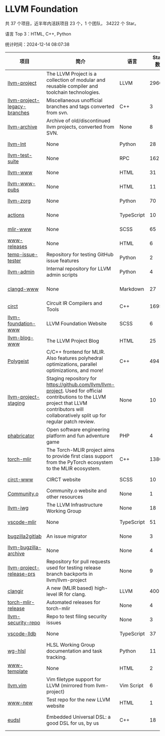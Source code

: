 # LLVM Foundation

共 37 个项目，近半年内活跃项目 23 个，1 个团队， 34222 个 Star。

语言 Top 3：HTML, C++, Python

统计时间：2024-12-14 08:07:38

| 项目 | 简介 | 语言 | Star 数 | 协议 | 创建时间 | 最后更新时间 | 最后提交时间 |
| --- | --- | --- | --- | --- | --- | --- | --- |
| [llvm-project](https://github.com/llvm/llvm-project) | The LLVM Project is a collection of modular and reusable compiler and toolchain technologies. | LLVM | 29603 | Other | 2016-12-07 | 2024-12-14 | 2024-12-14 |
| [llvm-project-legacy-branches](https://github.com/llvm/llvm-project-legacy-branches) | Miscellaneous unofficial branches and tags converted from svn. | C++ | 3 | - | 2019-01-09 | 2023-05-31 | 2019-05-14 |
| [llvm-archive](https://github.com/llvm/llvm-archive) | Archive of old/discontinued llvm projects, converted from SVN. | None | 8 | - | 2019-01-09 | 2024-11-16 | 2021-02-09 |
| [llvm-lnt](https://github.com/llvm/llvm-lnt) | None | Python | 28 | Other | 2019-01-09 | 2024-11-21 | 2024-12-01 |
| [llvm-test-suite](https://github.com/llvm/llvm-test-suite) | None | RPC | 162 | Other | 2019-01-09 | 2024-12-13 | 2024-12-13 |
| [llvm-www](https://github.com/llvm/llvm-www) | None | HTML | 31 | Other | 2019-01-09 | 2024-12-05 | 2024-12-05 |
| [llvm-www-pubs](https://github.com/llvm/llvm-www-pubs) | None | HTML | 11 | - | 2019-01-09 | 2024-07-30 | 2021-01-28 |
| [llvm-zorg](https://github.com/llvm/llvm-zorg) | None | Python | 70 | Other | 2019-01-09 | 2024-12-13 | 2024-12-12 |
| [actions](https://github.com/llvm/actions) | None | TypeScript | 10 | Other | 2019-11-18 | 2024-12-12 | 2024-08-08 |
| [mlir-www](https://github.com/llvm/mlir-www) | None | SCSS | 65 | - | 2019-12-09 | 2024-12-08 | 2024-12-14 |
| [www-releases](https://github.com/llvm/www-releases) | None | HTML | 6 | - | 2020-01-09 | 2024-10-01 | 2024-10-01 |
| [temp-issue-tester](https://github.com/llvm/temp-issue-tester) | Repository for testing GitHub issue features | Python | 2 | - | 2020-02-01 | 2024-07-30 | 2024-02-03 |
| [llvm-admin](https://github.com/llvm/llvm-admin) | Internal repository for LLVM admin scripts | Python | 4 | - | 2020-02-06 | 2024-07-30 | 2024-04-08 |
| [clangd-www](https://github.com/llvm/clangd-www) | None | Markdown | 27 | Apache License 2.0 | 2020-02-12 | 2024-12-12 | 2024-12-12 |
| [circt](https://github.com/llvm/circt) | Circuit IR Compilers and Tools | C++ | 1695 | Other | 2020-03-05 | 2024-12-14 | 2024-12-14 |
| [llvm-foundation-www](https://github.com/llvm/llvm-foundation-www) | LLVM Foundation Website | SCSS | 6 | - | 2020-04-03 | 2024-08-18 | 2024-08-18 |
| [llvm-blog-www](https://github.com/llvm/llvm-blog-www) | The LLVM Project Blog | HTML | 25 | - | 2020-06-19 | 2024-12-09 | 2024-12-09 |
| [Polygeist](https://github.com/llvm/Polygeist) | C/C++ frontend for MLIR. Also features polyhedral optimizations, parallel optimizations, and more! | C++ | 494 | Other | 2020-07-08 | 2024-12-10 | 2024-10-02 |
| [llvm-project-staging](https://github.com/llvm/llvm-project-staging) | Staging repository for https://github.com/llvm/llvm-project. Used for official contributions to the LLVM project that LLVM contributors will collaboratively split up for regular patch review. | None | 10 | Other | 2020-07-09 | 2024-07-30 | 2021-08-24 |
| [phabricator](https://github.com/llvm/phabricator) | Open software engineering platform and fun adventure game | PHP | 4 | Apache License 2.0 | 2020-07-28 | 2024-10-28 | 2021-10-07 |
| [torch-mlir](https://github.com/llvm/torch-mlir) | The Torch-MLIR project aims to provide first class support from the PyTorch ecosystem to the MLIR ecosystem. | C++ | 1380 | Other | 2020-07-30 | 2024-12-14 | 2024-12-13 |
| [circt-www](https://github.com/llvm/circt-www) | CIRCT website | SCSS | 10 | - | 2021-01-08 | 2024-09-12 | 2024-12-14 |
| [Community.o](https://github.com/llvm/Community.o) | Community.o website and other resources | None | 1 | - | 2021-02-06 | 2024-07-30 | 2023-03-16 |
| [llvm-iwg](https://github.com/llvm/llvm-iwg) | The LLVM Infrastructure Working Group | None | 18 | Other | 2021-03-02 | 2024-09-14 | 2022-08-31 |
| [vscode-mlir](https://github.com/llvm/vscode-mlir) | None | TypeScript | 51 | Other | 2021-07-28 | 2024-11-11 | 2024-05-17 |
| [bugzilla2gitlab](https://github.com/llvm/bugzilla2gitlab) | An issue migrator | None | 3 | MIT License | 2021-10-10 | 2024-10-28 | 2022-01-17 |
| [llvm-bugzilla-archive](https://github.com/llvm/llvm-bugzilla-archive) | None | None | 4 | - | 2021-11-26 | 2023-03-28 | 2021-11-28 |
| [llvm-project-release-prs](https://github.com/llvm/llvm-project-release-prs) | Repository for pull requests used for testing release branch backports in llvm/llvm-project | None | 9 | Other | 2022-05-18 | 2024-07-30 | 2023-12-11 |
| [clangir](https://github.com/llvm/clangir) | A new (MLIR based) high-level IR for clang. | LLVM | 400 | Other | 2022-08-04 | 2024-12-13 | 2024-12-13 |
| [torch-mlir-release](https://github.com/llvm/torch-mlir-release) | Automated releases for torch-mlir | None | 4 | - | 2024-02-01 | 2024-11-21 | 2024-11-21 |
| [llvm-security-repo](https://github.com/llvm/llvm-security-repo) | Repo to test filing security issues | None | 3 | - | 2024-02-22 | 2024-09-02 | 2024-06-13 |
| [vscode-lldb](https://github.com/llvm/vscode-lldb) | None | TypeScript | 37 | Other | 2024-05-15 | 2024-12-09 | 2024-12-06 |
| [wg-hlsl](https://github.com/llvm/wg-hlsl) | HLSL Working Group documentation and task tracking. | Python | 11 | Other | 2024-07-25 | 2024-12-09 | 2024-12-09 |
| [www-template](https://github.com/llvm/www-template) | None | HTML | 2 | MIT License | 2024-08-19 | 2024-11-25 | 2024-11-25 |
| [llvm.vim](https://github.com/llvm/llvm.vim) | Vim filetype support for LLVM (mirrored from llvm-project) | Vim Script | 6 | Other | 2024-08-24 | 2024-12-10 | 2024-12-04 |
| [www-new](https://github.com/llvm/www-new) | Test repo for the new LLVM website | HTML | 1 | - | 2024-09-05 | 2024-12-13 | 2024-12-13 |
| [eudsl](https://github.com/llvm/eudsl) | Embedded Universal DSL: a good DSL for us, by us | C++ | 18 | Apache License 2.0 | 2024-11-08 | 2024-12-02 | 2024-12-14 |
